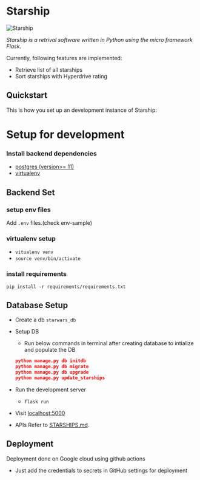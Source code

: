 # Starship

![Starship](https://github.com/abhyudaypratap/starships/workflows/Starships%20application/badge.svg)


*Starship is a retrival software written in Python using the micro framework Flask.*

Currently, following features are implemented:

* Retrieve list of all starships
* Sort starships with Hyperdrive rating



## Quickstart


This is how you set up an development instance of Starship:
# Setup for development

### Install backend dependencies
* [postgres (version>= 11)](https://www.postgresql.org/)
* [virtualenv](https://virtualenv.pypa.io/en/stable/)

## Backend Set
### setup env files
Add `.env` files.(check env-sample)

### virtualenv setup
* `vitualenv venv`
* `source venv/bin/activate`

### install requirements
`pip install -r requirements/requirements.txt`


## Database Setup
* Create a db `starwars_db`
* Setup DB
    * Run below commands in terminal after creating database to intialize and populate the DB
    ```json
    python manage.py db initdb
    python manage.py db migrate
    python manage.py db upgrade
    python manage.py update_starships
    ```


* Run the development server
    * `flask run`
* Visit [localhost:5000](http://localhost:5000)

* APIs
Refer to [STARSHIPS.md](docs/api/STARSHIPS.md).

## Deployment
Deployment done on Google cloud using github actions
* Just add the credentials to secrets in GitHub settings for deployment
